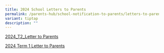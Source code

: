 ```yaml
---
title: 2024 School Letters to Parents
permalink: /parents-hub/school-notification-to-parents/letters-to-parents/
variant: tiptap
description: ""
---
```

<p></p>
<p><a href="/files/2024_T2_Letter_to_Parent.pdf" rel="noopener noreferrer nofollow" target="_blank">2024_T2_Letter to Parents</a>
</p>
<p></p>
<p><a href="/files/2024_T1_Letter_to_Parent.pdf" rel="noopener noreferrer nofollow" target="_blank">2024 Term 1 Letter to Parents</a>
</p>